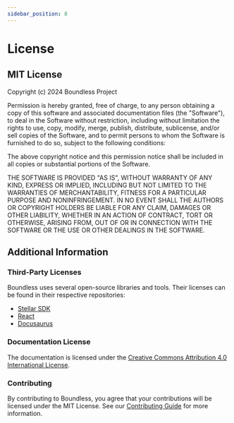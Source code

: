 ```yaml
---
sidebar_position: 8
---
```


# License

## MIT License

Copyright (c) 2024 Boundless Project

Permission is hereby granted, free of charge, to any person obtaining a copy
of this software and associated documentation files (the "Software"), to deal
in the Software without restriction, including without limitation the rights
to use, copy, modify, merge, publish, distribute, sublicense, and/or sell
copies of the Software, and to permit persons to whom the Software is
furnished to do so, subject to the following conditions:

The above copyright notice and this permission notice shall be included in all
copies or substantial portions of the Software.

THE SOFTWARE IS PROVIDED "AS IS", WITHOUT WARRANTY OF ANY KIND, EXPRESS OR
IMPLIED, INCLUDING BUT NOT LIMITED TO THE WARRANTIES OF MERCHANTABILITY,
FITNESS FOR A PARTICULAR PURPOSE AND NONINFRINGEMENT. IN NO EVENT SHALL THE
AUTHORS OR COPYRIGHT HOLDERS BE LIABLE FOR ANY CLAIM, DAMAGES OR OTHER
LIABILITY, WHETHER IN AN ACTION OF CONTRACT, TORT OR OTHERWISE, ARISING FROM,
OUT OF OR IN CONNECTION WITH THE SOFTWARE OR THE USE OR OTHER DEALINGS IN THE
SOFTWARE.

## Additional Information

### Third-Party Licenses

Boundless uses several open-source libraries and tools. Their licenses can be found in their respective repositories:

- [Stellar SDK](https://github.com/stellar/js-stellar-sdk)
- [React](https://github.com/facebook/react)
- [Docusaurus](https://github.com/facebook/docusaurus)

### Documentation License

The documentation is licensed under the [Creative Commons Attribution 4.0 International License](https://creativecommons.org/licenses/by/4.0/).

### Contributing

By contributing to Boundless, you agree that your contributions will be licensed under the MIT License. See our [Contributing Guide](contributing) for more information. 
